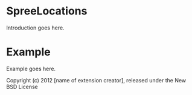SpreeLocations
==============

Introduction goes here.


Example
=======

Example goes here.


Copyright (c) 2012 [name of extension creator], released under the New BSD License

